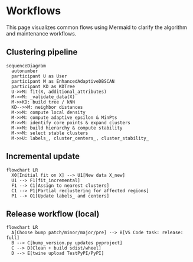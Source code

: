# Workflows

This page visualizes common flows using Mermaid to clarify the algorithm and maintenance workflows.

## Clustering pipeline
```mermaid
sequenceDiagram
  autonumber
  participant U as User
  participant M as EnhancedAdaptiveDBSCAN
  participant KD as KDTree
  U->>M: fit(X, additional_attributes)
  M->>M: _validate_data(X)
  M->>KD: build tree / kNN
  KD-->>M: neighbor distances
  M->>M: compute local density
  M->>M: compute adaptive epsilon & MinPts
  M->>M: identify core points & expand clusters
  M->>M: build hierarchy & compute stability
  M->>M: select stable clusters
  M->>U: labels_, cluster_centers_, cluster_stability_
```

## Incremental update
```mermaid
flowchart LR
  X0[Initial fit on X] --> U1[New data X_new]
  U1 --> F1[fit_incremental]
  F1 --> C1[Assign to nearest clusters]
  C1 --> P1[Partial reclustering for affected regions]
  P1 --> O1[Update labels_ and centers]
```

## Release workflow (local)
```mermaid
flowchart LR
  A[Choose bump patch/minor/major/pre] --> B[VS Code task: release: full]
  B --> C[bump_version.py updates pyproject]
  C --> D[Clean + build sdist/wheel]
  D --> E[twine upload TestPyPI/PyPI]
```
